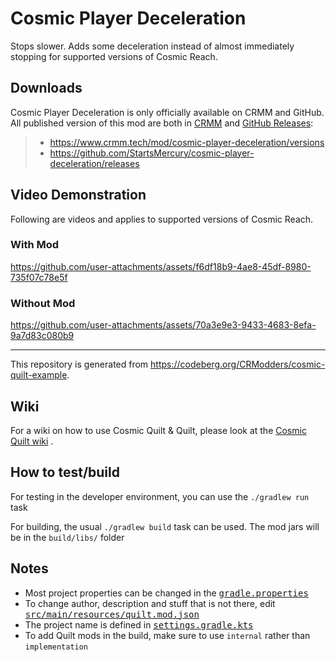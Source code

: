 # Cosmic Player Deceleration

Stops slower. Adds some deceleration instead of almost immediately stopping for
supported versions of Cosmic Reach.

## Downloads

Cosmic Player Deceleration is only officially available on CRMM and GitHub. All
published version of this mod are both in
[CRMM](https://www.crmm.tech/mod/cosmic-player-deceleration/versions) and [GitHub Releases](https://github.com/StartsMercury/cosmic-player-deceleration/releases):

> * <https://www.crmm.tech/mod/cosmic-player-deceleration/versions>
> * <https://github.com/StartsMercury/cosmic-player-deceleration/releases>

## Video Demonstration

Following are videos and applies to supported versions of Cosmic Reach.

### With Mod

https://github.com/user-attachments/assets/f6df18b9-4ae8-45df-8980-735f07c78e5f

### Without Mod

https://github.com/user-attachments/assets/70a3e9e3-9433-4683-8efa-9a7d83c080b9

---

This repository is generated from
https://codeberg.org/CRModders/cosmic-quilt-example.

## Wiki

For a wiki on how to use Cosmic Quilt & Quilt, please look at the [Cosmic Quilt
wiki] .

## How to test/build

For testing in the developer environment, you can use the `./gradlew run` task

For building, the usual `./gradlew build` task can be used. The mod jars will be
in the `build/libs/` folder

## Notes
- Most project properties can be changed in the <tt>[gradle.properties]</tt>
- To change author, description and stuff that is not there, edit <tt>[src/main/resources/quilt.mod.json]</tt>
- The project name is defined in <tt>[settings.gradle.kts]</tt>
- To add Quilt mods in the build, make sure to use `internal` rather than `implementation`

[src/main/resources/quilt.mod.json]: src/main/resources/quilt.mod.json
[gradle.properties]: gradle.properties
[settings.gradle.kts]: settings.gradle.kts

[Cosmic Quilt wiki]: https://codeberg.org/CRModders/cosmic-quilt/wiki

